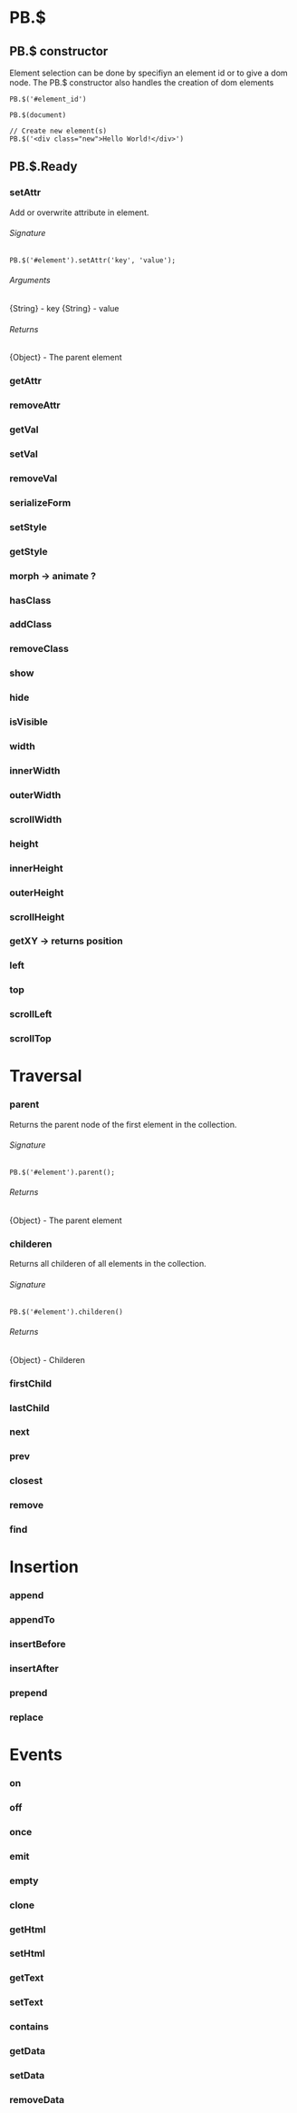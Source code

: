 # PB.$

## PB.$ constructor
Element selection can be done by specifiyn an element id or to give a dom node.
The PB.$ constructor also handles the creation of dom elements

~~~
PB.$('#element_id')

PB.$(document)

// Create new element(s)
PB.$('<div class="new">Hello World!</div>')
~~~

## PB.$.Ready


### setAttr

Add or overwrite attribute in element.

###### Signature
~~~
PB.$('#element').setAttr('key', 'value');
~~~

###### Arguments
{String} - key
{String} - value

###### Returns
{Object} - The parent element

### getAttr
### removeAttr

### getVal
### setVal
### removeVal

### serializeForm

### setStyle
### getStyle

### morph -> animate ?

### hasClass
### addClass
### removeClass

### show
### hide
### isVisible
### width
### innerWidth
### outerWidth
### scrollWidth
### height
### innerHeight
### outerHeight
### scrollHeight

### getXY -> returns position
### left
### top

### scrollLeft
### scrollTop

# Traversal

### parent

Returns the parent node of the first element in the collection.

###### Signature
~~~
PB.$('#element').parent();
~~~

###### Returns
{Object} - The parent element

### childeren

Returns all childeren of all elements in the collection.

###### Signature
~~~
PB.$('#element').childeren()
~~~

###### Returns
{Object} - Childeren

### firstChild
### lastChild
### next
### prev
### closest
### remove
### find

# Insertion

### append
### appendTo
### insertBefore
### insertAfter
### prepend
### replace

# Events

### on
### off
### once
### emit

### empty
### clone

### getHtml
### setHtml
### getText
### setText

### contains

### getData
### setData
### removeData
